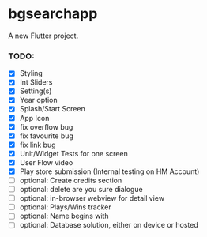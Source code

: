# bgsearchapp

A new Flutter project.

### TODO:
- [x] Styling
- [x] Int Sliders
- [x] Setting(s)
- [x] Year option
- [x] Splash/Start Screen
- [x] App Icon
- [x] fix overflow bug
- [x] fix favourite bug
- [x] fix link bug
- [x] Unit/Widget Tests for one screen
- [x] User Flow video
- [x] Play store submission (Internal testing on HM Account)
- [ ] optional: Create credits section
- [ ] optional: delete are you sure dialogue
- [ ] optional: in-browser webview for detail view
- [ ] optional: Plays/Wins tracker
- [ ] optional: Name begins with
- [ ] optional: Database solution, either on device or hosted
